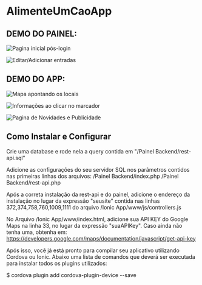 # AlimenteUmCaoApp

## DEMO DO PAINEL:

![Pagina inicial pós-login](https://i.imgur.com/122gR0a.jpg)

![Editar/Adicionar entradas](https://i.imgur.com/0Fhv1nJ.jpg)


## DEMO DO APP:

![Mapa apontando os locais](https://i.imgur.com/nU24PxA.jpg)

![Informações ao clicar no marcador](https://i.imgur.com/NeL1qaf.jpg)

![Pagina de Novidades e Publicidade](https://i.imgur.com/09TzBtM.jpg)

## Como Instalar e Configurar

Crie uma database e rode nela a query contida em "/Painel Backend/rest-api.sql"

Adicione as configurações do seu servidor SQL nos parâmetros contidos nas primeiras linhas dos arquivos:
/Painel Backend/index.php
/Painel Backend/rest-api.php

Após a correta instalação da rest-api e do painel, adicione o endereço da instalação no lugar da expressão "seusite" contida nas linhas 372,374,758,760,1009,1111 do arquivo /Ionic App/www/js/controllers.js

No Arquivo /Ionic App/www/index.html, adicione sua API KEY do Google Maps na linha 33, no lugar da expressão "suaAPIKey". Caso ainda não tenha uma, obtenha em: https://developers.google.com/maps/documentation/javascript/get-api-key

Após isso, você já está pronto para compilar seu aplicativo utilizando Cordova ou Ionic.
Abaixo uma lista de comandos que deverá ser executada para instalar todos os plugins utilizados:

$ cordova plugin add cordova-plugin-device --save
